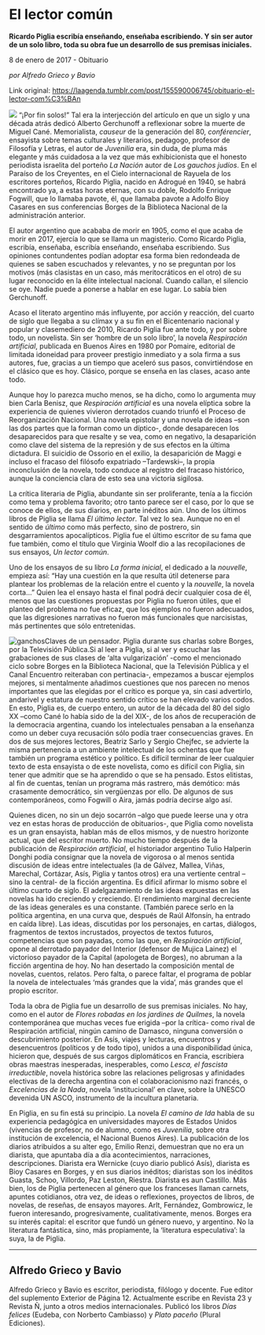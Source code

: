 # El lector común

**Ricardo Piglia escribía enseñando, enseñaba escribiendo. Y sin ser autor de un solo libro, toda su obra fue un desarrollo de sus premisas iniciales.**

8 de enero de 2017 - Obituario

_por Alfredo Grieco y Bavio_

Link original: https://laagenda.tumblr.com/post/155590006745/obituario-el-lector-com%C3%BAn

![](https://64.media.tumblr.com/ede4d795c6890ebab1d44b598e41265b/tumblr_inline_pk0qroWRDr1t6q87u_500.jpg)
“¡Por fin solos!” Tal era la interjección del artículo en que un siglo y una década atrás dedicó Alberto Gerchunoff a reflexionar sobre la muerte de Miguel Cané. Memorialista, *causeur* de la generación del 80, *conférencier*, ensayista sobre temas culturales y literarios, pedagogo, profesor de Filosofía y Letras, el autor de *Juvenilia* era, sin duda, de pluma más elegante y más cuidadosa a la vez que más exhibicionista que el honesto periodista israelita del porteño *La Nación* autor de *Los gauchos judíos*. En el Paraíso de los Creyentes, en el Cielo internacional de Rayuela de los escritores porteños, Ricardo Piglia, nacido en Adrogué en 1940, se habrá encontrado ya, a estas horas eternas, con su doble, Rodolfo Enrique Fogwill, que lo llamaba pavote, él, que llamaba pavote a Adolfo Bioy Casares en sus conferencias Borges de la Biblioteca Nacional de la administración anterior. 

El autor argentino que acababa de morir en 1905, como el que acaba de morir en 2017, ejercía lo que se llama un magisterio. Como Ricardo Piglia, escribía, enseñaba, escribía enseñando, enseñaba escribiendo. Sus opiniones contundentes podían adoptar esa forma bien redondeada de quienes se saben escuchados y relevantes, y no se preguntan por los motivos (más clasistas en un caso, más meritocráticos en el otro) de su lugar reconocido en la élite intelectual nacional. Cuando callan, el silencio se oye. Nadie puede a ponerse a hablar en ese lugar. Lo sabía bien Gerchunoff. 

Acaso el literato argentino más influyente, por acción y reacción, del cuarto de siglo que llegaba a su clímax y a su fin en el Bicentenario nacional y popular y clasemediero de 2010, Ricardo Piglia fue ante todo, y por sobre todo, un novelista. Sin ser ‘hombre de un solo libro’, la novela *Respiración artificial*, publicada en Buenos Aires en 1980 por Pomaire, editorial de limitada idoneidad para proveer prestigio inmediato y a sola firma a sus autores, fue, gracias a un tiempo que aceleró sus pasos, convirtiéndose en el clásico que es hoy. Clásico, porque se enseña en las clases, acaso ante todo. 

Aunque hoy lo parezca mucho menos, se ha dicho, como lo argumenta muy bien Carla Benisz, que *Respiración artificial* es una novela elíptica sobre la experiencia de quienes vivieron derrotados cuando triunfó el Proceso de Reorganización Nacional. Una novela epistolar y una novela de ideas –son las dos partes que la forman como un díptico-, donde desaparecen los desaparecidos para que resalte y se vea, como en negativo, la desaparición como clave del sistema de la represión y de sus efectos en la última dictadura. El suicidio de Ossorio en el exilio, la desaparición de Maggi e incluso el fracaso del filósofo expatriado –Tardewski–, la propia inconclusión de la novela, todo conduce al registro del fracaso histórico, aunque la conciencia clara de esto sea una victoria sigilosa. 

La crítica literaria de Piglia, abundante sin ser proliferante, tenía a la ficción como tema y problema favorito; otro tanto parece ser el caso, por lo que se conoce de ellos, de sus diarios, en parte inéditos aún. Uno de los últimos libros de Piglia se llama *El último lector*. Tal vez lo sea. Aunque no en el sentido de *último* como más perfecto, sino de postrero, sin desgarramientos apocalípticos. Piglia fue el último escritor de su fama que fue también, como el título que Virginia Woolf dio a las recopilaciones de sus ensayos, *Un lector común*. 

Uno de los ensayos de su libro *La forma inicial*, el dedicado a la *nouvelle*, empieza así: “Hay una cuestión en la que resulta útil detenerse para plantear los problemas de la relación entre el cuento y la *nouvelle*, la novela corta…” Quien lea el ensayo hasta el final podrá decir cualquier cosa de él, menos que las cuestiones propuestas por Piglia no fueron útiles, que el planteo del problema no fue eficaz, que los ejemplos no fueron adecuados, que las digresiones narrativas no fueron más funcionales que narcisistas, más pertinentes que sólo entretenidas. 

![ganchos](https://64.media.tumblr.com/c31abbcdb999703775eae49afcf4ad59/tumblr_inline_pk0qro4XC61t6q87u_500.jpg)Claves de un pensador. Piglia durante sus charlas sobre Borges, por la Televisión Pública.Si al leer a Piglia, si al ver y escuchar las grabaciones de sus clases de ‘alta vulgarización’ -como el mencionado ciclo sobre Borges en la Biblioteca Nacional, que la Televisión Pública y el Canal Encuentro reiteraban con pertinacia-, empezamos a buscar ejemplos mejores, si mentalmente añadimos cuestiones que nos parecen no menos importantes que las elegidas por el crítico es porque ya, sin casi advertirlo, andarivel y estatura de nuestro sentido crítico se han elevado varios codos. En esto, Piglia es, de cuerpo entero, un autor de la década del 80 del siglo XX –como Cané lo había sido de la del XIX-, de los años de recuperación de la democracia argentina, cuando los intelectuales pensaban a la enseñanza como un deber cuya recusación sólo podía traer consecuencias graves. En dos de sus mejores lectores, Beatriz Sarlo y Sergio Chejfec, se advierte la misma pertenencia a un ambiente intelectual de los ochentas que fue también un programa estético y político. Es difícil terminar de leer cualquier texto de esta ensayista o de este novelista, como es difícil con Piglia, sin tener que admitir que se ha aprendido o que se ha pensado. Estos elitistas, al fin de cuentas, tenían un programa más rastrero, más demótico: más crasamente democrático, sin vergüenzas por ello. De algunos de sus contemporáneos, como Fogwill o Aira, jamás podría decirse algo así. 

Quienes dicen, no sin un dejo socarrón –algo que puede leerse una y otra vez en estas horas de producción de obituarios-, que Piglia como novelista es un gran ensayista, hablan más de ellos mismos, y de nuestro horizonte actual, que del escritor muerto. No mucho tiempo después de la publicación de *Respiración artificial*, el historiador argentino Tulio Halperin Donghi podía consignar que la novela de vigorosa o al menos sentida discusión de ideas entre intelectuales (la de Gálvez, Mallea, Viñas, Marechal, Cortázar, Asís, Piglia y tantos otros) era una vertiente central –sino la central- de la ficción argentina. Es difícil afirmar lo mismo sobre el último cuarto de siglo. El adelgazamiento de las ideas expuestas en las novelas ha ido creciendo y creciendo. El rendimiento marginal decreciente de las ideas generales es una constante. (También parece serlo en la política argentina, en una curva que, después de Raúl Alfonsín, ha entrado en caída libre). Las ideas, discutidas por los personajes, en cartas, diálogos, fragmentos de textos incrustados, proyectos de textos futuros, competencias que son payadas, como las que, en *Respiración artificial*, opone al derrotado payador del Interior (defensor de Mujica Lainez) el victorioso payador de la Capital (apologeta de Borges), no abruman a la ficción argentina de hoy. No han desertado la composición mental de novelas, cuentos, relatos. Pero falta, o parece faltar, el programa de poblar la novela de intelectuales ‘más grandes que la vida’, más grandes que el propio escritor. 

Toda la obra de Piglia fue un desarrollo de sus premisas iniciales. No hay, como en el autor de *Flores robadas en los jardines de Quilmes*, la novela contemporánea que muchas veces fue erigida –por la crítica- como rival de Respiración artificial, ningún camino de Damasco, ninguna conversión o descubrimiento posterior. En Asís, viajes y lecturas, encuentros y desencuentros (políticos y de todo tipo), unidos a una disponibilidad única, hicieron que, después de sus cargos diplomáticos en Francia, escribiera obras maestras inesperadas, inesperables, como *Lesca, el fascista irreductible*, novela histórica sobre las relaciones peligrosas y afinidades electivas de la derecha argentina con el colaboracionismo nazi francés, o *Excelencias de la Nada*, novela ‘institucional’ en clave, sobre la UNESCO devenida UN ASCO, instrumento de la incultura planetaria. 

En Piglia, en su fin está su principio. La novela *El camino de Ida* habla de su experiencia pedagógica en universidades mayores de Estados Unidos (vivencias de profesor, no de alumno, como es *Juvenilia*, sobre otra institución de excelencia, el Nacional Buenos Aires). La publicación de los diarios atribuidos a su alter ego, Emilio Renzi, demuestran que no era un diarista, que apuntaba día a día acontecimientos, narraciones, descripciones. Diarista era Wernicke (cuyo diario publicó Asís), diarista es Bioy Casares en Borges, y en sus diarios inéditos; diaristas son los inéditos Guasta, Schoo, Villordo, Paz Leston, Riestra. Diarista es aun Castillo. Más bien, los de Piglia pertenecen al género que los franceses llaman carnets, apuntes cotidianos, otra vez, de ideas o reflexiones, proyectos de libros, de novelas, de reseñas, de ensayos mayores. Arlt, Fernández, Gombrowicz, le fueron interesando, progresivamente, cualitativamente, menos. Borges era su interés capital: el escritor que fundó un género nuevo, y argentino. No la literatura fantástica, sino, más propiamente, la ‘literatura especulativa’: la suya, la de Piglia. 

  




---

Alfredo Grieco y Bavio
----------------------

 Alfredo Grieco y Bavio es escritor, periodista, filólogo y docente. Fue editor del suplemento Exterior de Página 12. Actualmente escribe en Revista 23 y Revista Ñ, junto a otros medios internacionales. Publicó los libros *Días felices* (Eudeba, con Norberto Cambiasso) y *Plato paceño* (Plural Ediciones).

